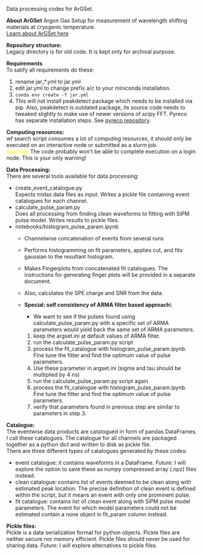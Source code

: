 Data processing codes for ArGSet. 

**About ArGSet**
Argon Gas Setup for measurement of wavelength shifting materials at cryogenic temperature.\
[Learn about ArGSet here](https://gitlab.camk.edu.pl/mkuzniak/cezamat/-/wikis/ArgSet)

**Repository structure:**\
Legacy directory is for old code. It is kept only for archival purpose.

**Requirements**\
To satify all requirements do these:
1. rename jar_*.yml to jar.yml
2. edit jar.yml to change prefix a/c to your miniconda installation.
3. `conda env create -f jar.yml`
4. This will not install peakdetect package which needs to be installed via pip. Also, peakdetect is outdated package, its source code needs to tweaked slightly to make use of newer versions of scipy FFT. Pyreco has separate installation steps. See [pyreco repository](https://gitlab.camk.edu.pl/mkuzniak/pyreco).

**Computing resources:**\
wf search script consumes a lot of computing resources, it should only be executed on an interactive node or submitted as a slurm job.\
<span style="color: yellow"> Warning: </span> The code probably won't be able to complete execution on a login node. This is your only warning!

**Data Processing:**\
There are several tools available for data processing:
- create_event_catalogue.py\
    Expects midas data files as input. Writes a pickle file containing event catalogues for each channel.
- calculate_pulse_param.py\
    Does all processing from finding clean waveforms to fitting with SiPM pulse model. Writes results to pickle files.
- notebooks/histogram_pulse_param.ipynb
    - Channelwise concatenation of events from several runs
    - Performs histogramming on fit parameters, applies cut, and fits gaussian to the resultant histogram.
    - Makes Fingerplots from concatenated fit catalogues. The instructions for generating finger plots will be provided in a separate document.
    - Also, calculates the SPE charge and SNR from the data. 

    - **Special: self consistency of ARMA filter based approach**\
        - We want to see if the pulses found using calculate_pulse_param.py with a specific set of ARMA parameters would yield back the same set of ARMA parameters. 
        1. keep the argset.ini at default values of ARMA filter.
        1. run the calculate_pulse_param.py script
        1. process the fit_catalogue with histogram_pulse_param.ipynb. Fine tune the fitter and find the optimum value of pulse parameters.
        1. Use these parameter in argset.ini (sigma and tau should be multiplied by 4 ns)
        1. run the calculate_pulse_param.py script again
        1. process the fit_catalogue with histogram_pulse_param.ipynb. Fine tune the fitter and find the optimum value of pulse parameters.
        1. verify that parameters found in previous step are similar to parameters in step 3.

**Catalogue:**\
The eventwise data products are catalogued in form of pandas DataFrames. I call these catalogues. The catalogue for all channels are packaged together as a python dict and written to disk as pickle file.\
There are three different types of catalogues generated by these codes: 
- event catalogue: it contains waveforms in a DataFrame. *Future:* I will explore the option to save these as numpy compressed array (.npz) files instead.
- clean catalogue: contains list of events deemed to be clean along with estimated peak location. The precise definition of clean event is defined within the script, but it means an event with only one prominent pulse.
- fit catalogue: contains list of clean event along with SiPM pulse model parameters. The event for which model parameters could not be estimated contain a none object in fit_param column instead. 

**Pickle files:**\
Pickle is a data serialization format for python objects. Pickle files are neither secure nor memory efficient. Pickle files should never be used for sharing data. *Future:* I will explore alternatives to pickle files.
